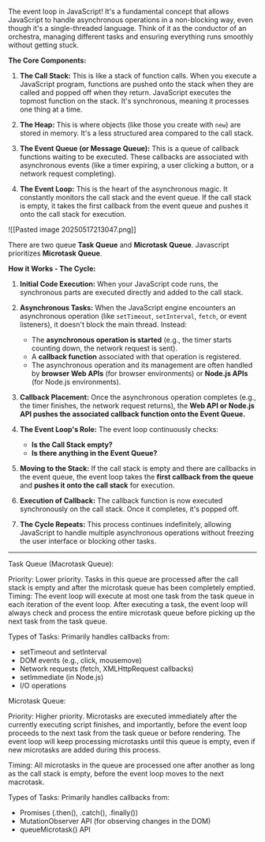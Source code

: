 The event loop in JavaScript! It's a fundamental concept that allows JavaScript to handle asynchronous operations in a non-blocking way, even though it's a single-threaded language. Think of it as the conductor of an orchestra, managing different tasks and ensuring everything runs smoothly without getting stuck.

**The Core Components:**

1. **The Call Stack:** This is like a stack of function calls. When you execute a JavaScript program, functions are pushed onto the stack when they are called and popped off when they return. JavaScript executes the topmost function on the stack. It's synchronous, meaning it processes one thing at a time.

2. **The Heap:** This is where objects (like those you create with `new`) are stored in memory. It's a less structured area compared to the call stack.

3. **The Event Queue (or Message Queue):** This is a queue of callback functions waiting to be executed. These callbacks are associated with asynchronous events (like a timer expiring, a user clicking a button, or a network request completing).

4. **The Event Loop:** This is the heart of the asynchronous magic. It constantly monitors the call stack and the event queue. If the call stack is empty, it takes the first callback from the event queue and pushes it onto the call stack for execution.

![[Pasted image 20250517213047.png]]

There are two queue **Task Queue** and **Microtask Queue**. Javascript prioritizes **Microtask Queue**. 


**How it Works - The Cycle:**

1. **Initial Code Execution:** When your JavaScript code runs, the synchronous parts are executed directly and added to the call stack.
    
2. **Asynchronous Tasks:** When the JavaScript engine encounters an asynchronous operation (like `setTimeout`, `setInterval`, `fetch`, or event listeners), it doesn't block the main thread. Instead:
    
    - The **asynchronous operation is started** (e.g., the timer starts counting down, the network request is sent).
    - A **callback function** associated with that operation is registered.
    - The asynchronous operation and its management are often handled by **browser Web APIs** (for browser environments) or **Node.js APIs** (for Node.js environments).
3. **Callback Placement:** Once the asynchronous operation completes (e.g., the timer finishes, the network request returns), the **Web API or Node.js API pushes the associated callback function onto the Event Queue.**
    
4. **The Event Loop's Role:** The event loop continuously checks:
    
    - **Is the Call Stack empty?**
    - **Is there anything in the Event Queue?**
5. **Moving to the Stack:** If the call stack is empty and there are callbacks in the event queue, the event loop takes the **first callback from the queue** and **pushes it onto the call stack** for execution.
    
6. **Execution of Callback:** The callback function is now executed synchronously on the call stack. Once it completes, it's popped off.
    
7. **The Cycle Repeats:** This process continues indefinitely, allowing JavaScript to handle multiple asynchronous operations without freezing the user interface or blocking other tasks.

---
Task Queue (Macrotask Queue):

Priority: Lower priority. Tasks in this queue are processed after the call stack is empty and after the microtask queue has been completely emptied.
Timing: The event loop will execute at most one task from the task queue in each iteration of the event loop. After executing a task, the event loop will always check and process the entire microtask queue before picking up the next task from the task queue.

Types of Tasks: Primarily handles callbacks from:
- setTimeout and setInterval
- DOM events (e.g., click, mousemove)
- Network requests (fetch, XMLHttpRequest callbacks)
- setImmediate (in Node.js)
- I/O operations

Microtask Queue:

Priority: Higher priority. Microtasks are executed immediately after the currently executing script finishes, and importantly, before the event loop proceeds to the next task from the task queue or before rendering. The event loop will keep processing microtasks until this queue is empty, even if new microtasks are added during this process.

Timing: All microtasks in the queue are processed one after another as long as the call stack is empty, before the event loop moves to the next macrotask.

Types of Tasks: Primarily handles callbacks from:
- Promises (.then(), .catch(), .finally())
- MutationObserver API (for observing changes in the DOM)
- queueMicrotask() API

